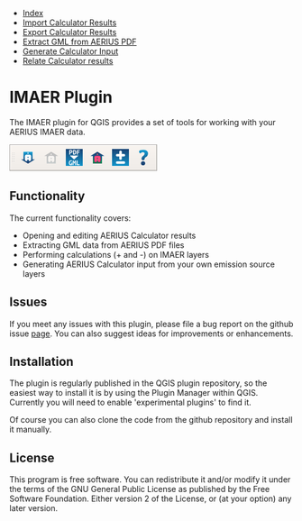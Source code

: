 * [Index](00_index.md)
* [Import Calculator Results](01_import_calc_results.md)
* [Export Calculator Results](02_export_calc_results.md)
* [Extract GML from AERIUS PDF](03_extract_gml_from_pdf.md)
* [Generate Calculator Input](04_generate_calc_input.md)
* [Relate Calculator results](05_relate_calc_results.md)

# IMAER Plugin
The IMAER plugin for QGIS provides a set of tools for working with your AERIUS IMAER data.

![imaer toolbar](img/imaer_plugin_toolbar.png)

## Functionality

The current functionality covers:
* Opening and editing AERIUS Calculator results
* Extracting GML data from AERIUS PDF files
* Performing calculations (+ and -) on IMAER layers
* Generating AERIUS Calculator input from your own emission source layers

## Issues

If you meet any issues with this plugin, please file a bug report on the
github issue [page](https://github.com/opengeogroep/AERIUS-QGIS-plugins/issues).
You can also suggest ideas for improvements or enhancements.

## Installation

The plugin is regularly published in the QGIS plugin repository, so the easiest way
to install it is by using the Plugin Manager within QGIS. Currently you will need to
enable 'experimental plugins' to find it.

Of course you can also clone the code from the github repository and install it
manually.

## License

This program is free software. You can redistribute it and/or modify
it under the terms of the GNU General Public License as published by
the Free Software Foundation. Either version 2 of the License, or
(at your option) any later version.
